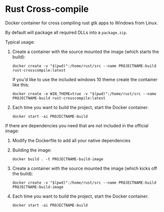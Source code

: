# Rust Cross-compile

Docker container for cross compiling rust gtk apps to Windows from Linux.

By default will package all required DLLs into a `package.zip`.

Typical usage:

1. Create a container with the source mounted the image (which starts the build):

    ```
    docker create -v "$(pwd)":/home/rust/src --name PROJECTNAME-build rust-crosscompile:latest
    ```

    If you'd like to use the included windows 10 theme create the container like this:

    ```
    docker create -e WIN_THEME=true -v "$(pwd)":/home/rust/src --name PROJECTNAME-build rust-crosscompile:latest
    ```

2. Each time you want to build the project, start the Docker container.

    ```
    docker start -ai PROJECTNAME-build
    ```

If there are dependencies you need that are not included in the official image:

1. Modify the Dockerfile to add all your native dependencies
2. Building the image:

    ```
    docker build . -t PROJECTNAME-build-image
    ```

3. Create a container with the source mounted the image (which kicks off the build):

    ```
    docker create -v "$(pwd)":/home/rust/src --name PROJECTNAME-build PROJECTNAME-build-image
    ```

4. Each time you want to build the project, start the Docker container.

    ```
    docker start -ai PROJECTNAME-build
    ```
